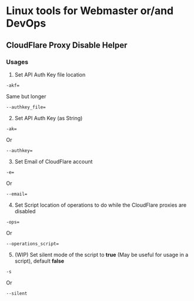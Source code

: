 # Linux tools for Webmaster or/and DevOps
## CloudFlare Proxy Disable Helper
### Usages
1. Set API Auth Key file location
```shell
-akf=
```
Same but longer
```shell
--authkey_file=
```
2. Set API Auth Key (as String)
```shell
-ak=
```
Or
```shell
--authkey=
```
3. Set Email of CloudFlare account
```shell
-e=
```
Or
```shell
--email=
```
4. Set Script location of operations to do while the CloudFlare proxies are disabled
```shell
-ops=
```
Or
```shell
--operations_script=
```
5. (WIP) Set silent mode of the script to **true** (May be useful for usage in a script), default **false**
```shell
-s
```
Or
```shell
--silent
```
